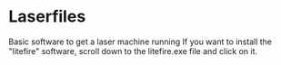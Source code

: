 # Laserfiles
Basic software to get a laser machine running 
If you want to install the "litefire" software, scroll down to the litefire.exe file and click on it.
